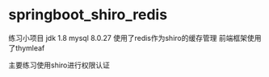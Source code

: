 # springboot_shiro_redis
练习小项目
jdk 1.8
mysql 8.0.27
使用了redis作为shiro的缓存管理
前端框架使用了thymleaf

主要练习使用shiro进行权限认证


